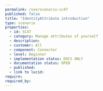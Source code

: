 ```yaml
---
permalink: /use/scenario-sc47
published: false
title: "IdentityAttribute introduction"
type: scenario
properties:
  - id: SC47
  - category: Manage attributes of yourself
  - description: 
  - customer: All
  - component: Connector
  - level: Beginner
  - implementation status: DOCS ONLY
  - documentation status: OPEN
  - published: 
  - link to lucid: 
require:
required_by:
---
```

